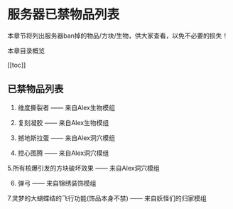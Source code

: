 # 服务器已禁物品列表

本章节将列出服务器ban掉的物品/方块/生物，供大家查看，以免不必要的损失！

本章目录概览

[[toc]]

## 已禁物品列表

1. 维度撕裂者 —— 来自Alex生物模组

2. 复刻凝胶 —— 来自Alex生物模组

3. 撼地斯拉蛋 —— 来自Alex洞穴模组

4. 控心图腾 —— 来自Alex洞穴模组

5.所有核爆引发的方块破坏效果 —— 来自Alex洞穴模组

6. 弹弓 —— 来自锦绣装饰模组

7.灵梦的大蝴蝶结的飞行功能(饰品本身不禁) —— 来自妖怪们的归家模组